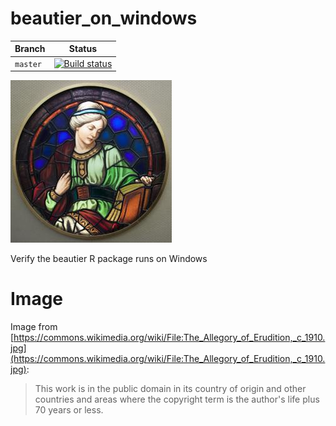 # beautier_on_windows

Branch   | Status
---------|-----------------
`master` |[![Build status](https://ci.appveyor.com/api/projects/status/blvjo5pulbkqxrhb/branch/master?svg=true)](https://ci.appveyor.com/project/richelbilderbeek/beautier-on-windows/branch/master)

![](pics/beautier_on_windows_logo_small.jpg)

Verify the beautier R package runs on Windows

# Image

Image from [https://commons.wikimedia.org/wiki/File:The_Allegory_of_Erudition,_c_1910.jpg](https://commons.wikimedia.org/wiki/File:The_Allegory_of_Erudition,_c_1910.jpg):

> This work is in the public domain in its country of origin and other countries and areas where the copyright term is the author's life plus 70 years or less. 
